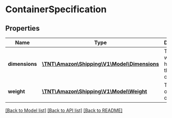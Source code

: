 # ContainerSpecification

## Properties
Name | Type | Description | Notes
------------ | ------------- | ------------- | -------------
**dimensions** | [**\TNT\Amazon\Shipping\V1\Model\Dimensions**](Dimensions.md) | The length, width, and height of the container. | 
**weight** | [**\TNT\Amazon\Shipping\V1\Model\Weight**](Weight.md) | The weight of the container. | 

[[Back to Model list]](../README.md#documentation-for-models) [[Back to API list]](../README.md#documentation-for-api-endpoints) [[Back to README]](../README.md)


